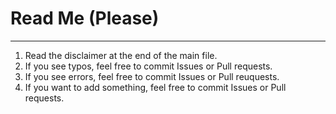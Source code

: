 # Read Me (Please)

***

1. Read the disclaimer at the end of the main file.
2. If you see typos, feel free to commit Issues or Pull requests.
3. If you see errors, feel free to commit Issues or Pull reuquests.
4. If you want to add something, feel free to commit Issues or Pull requests.
